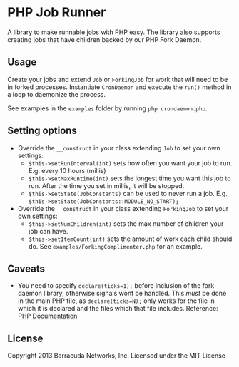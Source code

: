 # PHP Job Runner
A library to make runnable jobs with PHP easy. The library also supports creating jobs that have children backed by our PHP Fork Daemon.

## Usage
Create your jobs and extend ``Job`` or ``ForkingJob`` for work that will need to be in forked processes.
Instantiate ``CronDaemon`` and execute the ``run()`` method in a loop to daemonize the process.

See examples in the ``examples`` folder by running ``php crondaemon.php``.

## Setting options
-   Override the ``__construct`` in your class extending ``Job`` to set your own settings:
    -   ``$this->setRunInterval(int)`` sets how often you want your job to run. E.g. every 10 hours (millis)
    -   ``$this->setMaxRuntime(int)`` sets the longest time you want this job to run. After the time you set in millis, it will be stopped.
    -   ``$this->setState(JobConstants)`` can be used to never run a job. E.g. ``$this->setState(JobConstants::MODULE_NO_START);``
-   Override the ``__construct`` in your class extending ``ForkingJob`` to set your own settings:
    -   ``$this->setNumChildren(int)`` sets the max number of children your job can have.
    -   ``$this->setItemCount(int)`` sets the amount of work each child should do. See ``examples/ForkingComplimenter.php`` for an example.

## Caveats
-	You need to specify ``declare(ticks=1);`` before inclusion of the fork-daemon library, otherwise signals wont be handled. This *must* be done in the main PHP file, as ``declare(ticks=N);`` only works for the file in which it is declared and the files which that file includes. Reference: [PHP Documentation](http://php.net/manual/en/control-structures.declare.php#control-structures.declare.ticks)

## License
Copyright 2013 Barracuda Networks, Inc.
Licensed under the MIT License